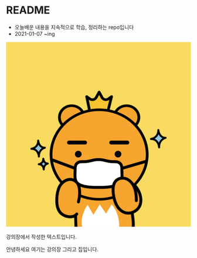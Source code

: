 # README

* 오늘배운 내용을 지속적으로 학습, 정리하는 repo입니다
* 2021-01-07 ~ing

![img](README.assets/img.jpg)



강의장에서 작성한 텍스트입니다.



안녕하세요 여기는 강의장 그리고 집입니다.

